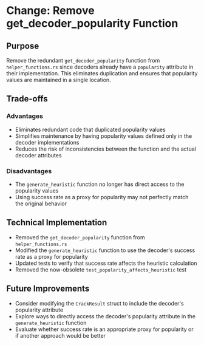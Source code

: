 # Change: Remove get_decoder_popularity Function

## Purpose
Remove the redundant `get_decoder_popularity` function from `helper_functions.rs` since decoders already have a `popularity` attribute in their implementation. This eliminates duplication and ensures that popularity values are maintained in a single location.

## Trade-offs
### Advantages
- Eliminates redundant code that duplicated popularity values
- Simplifies maintenance by having popularity values defined only in the decoder implementations
- Reduces the risk of inconsistencies between the function and the actual decoder attributes

### Disadvantages
- The `generate_heuristic` function no longer has direct access to the popularity values
- Using success rate as a proxy for popularity may not perfectly match the original behavior

## Technical Implementation
- Removed the `get_decoder_popularity` function from `helper_functions.rs`
- Modified the `generate_heuristic` function to use the decoder's success rate as a proxy for popularity
- Updated tests to verify that success rate affects the heuristic calculation
- Removed the now-obsolete `test_popularity_affects_heuristic` test

## Future Improvements
- Consider modifying the `CrackResult` struct to include the decoder's popularity attribute
- Explore ways to directly access the decoder's popularity attribute in the `generate_heuristic` function
- Evaluate whether success rate is an appropriate proxy for popularity or if another approach would be better 